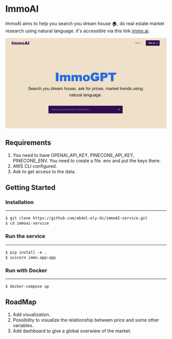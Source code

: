 # ImmoAI
ImmoAI aims to help you search you dream house 🏠, do real estate market research using natural language. it's accessible via this link [immo.ai](http://localhost:3000/).

![Image Alt Text](assets/immo.PNG)


## Requirements 
1) You need to have OPENAI_API_KEY, PINECONE_API_KEY, PINECONE_ENV. You need to create a file .env and put the keys there.
2) AWS CLI configured.
3) Ask to get access to the data.
   
## Getting Started
### Installation
------------

    $ git clone https://github.com/abdel-ely-ds/immoAI-service.git
    $ cd immoai-service
    
### Run the service
------------
    $ pip install -e .
    $ uvicorn immo.app:app

### Run with Docker
------------
    $ docker-compose up
    
## RoadMap
1) Add visualization.
2) Possibility to visualize the relationship between price and some other variables.
3) Add dashboard to give a global overwiew of the market.
